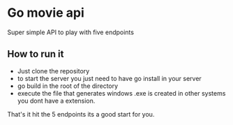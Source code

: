 
# Go movie api

Super simple API to play with five endpoints

## How to run it

- Just clone the repository
- to start the server you just need to have go install in your server
- go build in the root of the directory
- execute the file that generates windows .exe is created in other systems you dont have a extension.

That's it hit the 5 endpoints its a good start for you.

